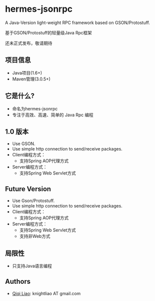 hermes-jsonrpc
==============

A Java-Version light-weight RPC framework based on GSON/Protostuff.

基于GSON/Protostuff的轻量级Java Rpc框架

还未正式发布，敬请期待

## 项目信息 ##

- Java项目(1.6+)
- Maven管理(3.0.5+)

## 它是什么? ##

- 命名为hermes-jsonrpc
- 专注于高效、高速、简单的 Java Rpc 编程

## 1.0 版本 ##

- Use GSON.
- Use simple http connection to send/receive packages.
- Client编程方式：
	- 支持Spring AOP代理方式
- Server编程方式：
	- 支持Spring Web Servlet方式

## Future Version ##

- Use Gson/Protostuff.
- Use simple http connection to send/receive packages.
- Client编程方式：
	- 支持Spring AOP代理方式
- Server编程方式：
	- 支持Spring Web Servlet方式
	- 支持非Web方式
	
## 局限性 ##

- 只支持Java语言编程

## Authors ##

- [Qiqi Liao](https://github.com/knightliao): knightliao AT gmail.com